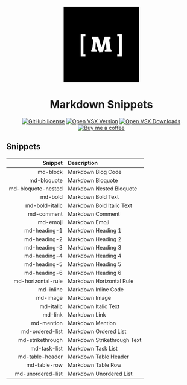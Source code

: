 <p align="center">
    <img src="images/logo.png" alt="Markdown Snippets logo" width="200">
</p>

<h1 align="center">Markdown Snippets</h1>

<p align="center">
  <a href="https://github.com/Amereyeu/Markdown-snippets"><img src="https://img.shields.io/badge/license-MIT-blue.svg?style=flat-square" alt="GitHub license"></a>
  <a href="https://open-vsx.org/extension/Amerey/markdown-snippets"><img src="https://img.shields.io/open-vsx/v/Amerey/blackplusplus?label=Open%20VSX" alt="Open VSX Version"></a> 
  <a href="https://open-vsx.org/extension/Amerey/markdown-snippets"><img src="https://img.shields.io/open-vsx/dt/Amerey/blackplusplus?label=Open%20VSX%20Downloads" alt="Open VSX Downloads"></a>
  <a href="https://ko-fi.com/amerey"><img src="https://img.shields.io/badge/Buy%20me%20a%20coffee-$4-orange" alt="Buy me a coffee"></a>
</p>

## Snippets

| Snippet            | Description                 |
| ------------------:|:--------------------------- |
| md-block           | Markdown Blog Code          |
| md-bloquote        | Markdown Bloquote           |
| md-bloquote-nested | Markdown Nested Bloquote    |
| md-bold            | Markdown Bold Text          |
| md-bold-italic     | Markdown Bold Italic Text   |
| md-comment         | Markdown Comment            |
| md-emoji           | Markdown Emoji              |
| md-heading-1       | Markdown Heading 1          |
| md-heading-2       | Markdown Heading 2          |
| md-heading-3       | Markdown Heading 3          |
| md-heading-4       | Markdown Heading 4          |
| md-heading-5       | Markdown Heading 5          |
| md-heading-6       | Markdown Heading 6          |
| md-horizontal-rule | Markdown Horizontal Rule    |
| md-inline          | Markdown Inline Code        |
| md-image           | Markdown Image              |
| md-italic          | Markdown Italic Text        |
| md-link            | Markdown Link               |
| md-mention         | Markdown Mention            |
| md-ordered-list    | Markdown Ordered List       |
| md-strikethrough   | Markdown Strikethrough Text |
| md-task-list       | Markdown Task List          |
| md-table-header    | Markdown Table Header       |
| md-table-row       | Markdown Table Row          |
| md-unordered-list  | Markdown Unordered List     |
